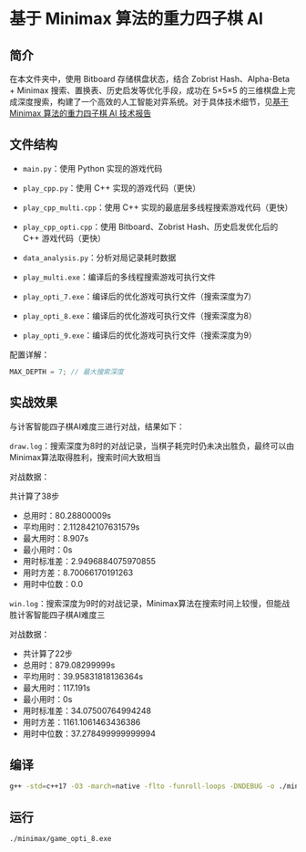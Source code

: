 # 基于 Minimax 算法的重力四子棋 AI

## 简介

在本文件夹中，使用 Bitboard 存储棋盘状态，结合 Zobrist Hash、Alpha-Beta + Minimax 搜索、置换表、历史启发等优化手段，成功在 5×5×5 的三维棋盘上完成深度搜索，构建了一个高效的人工智能对弈系统。对于具体技术细节，见[基于 Minimax 算法的重力四子棋 AI 技术报告](https://github.com/TomSawyer2/Gravity4Chess/tree/main/minimax/Report.md)

## 文件结构

- `main.py`：使用 Python 实现的游戏代码
- `play_cpp.py`：使用 C++ 实现的游戏代码（更快）
- `play_cpp_multi.cpp`：使用 C++ 实现的最底层多线程搜索游戏代码（更快）
- `play_cpp_opti.cpp`：使用 Bitboard、Zobrist Hash、历史启发优化后的 C++ 游戏代码（更快）
- `data_analysis.py`：分析对局记录耗时数据

- `play_multi.exe`：编译后的多线程搜索游戏可执行文件
- `play_opti_7.exe`：编译后的优化游戏可执行文件（搜索深度为7）
- `play_opti_8.exe`：编译后的优化游戏可执行文件（搜索深度为8）
- `play_opti_9.exe`：编译后的优化游戏可执行文件（搜索深度为9）

配置详解：

```cpp
MAX_DEPTH = 7; // 最大搜索深度
```

## 实战效果

与计客智能四子棋AI难度三进行对战，结果如下：

`draw.log`：搜索深度为8时的对战记录，当棋子耗完时仍未决出胜负，最终可以由Minimax算法取得胜利，搜索时间大致相当

对战数据：

共计算了38步
- 总用时：80.28800009s
- 平均用时：2.112842107631579s
- 最大用时：8.907s
- 最小用时：0s
- 用时标准差：2.9496884075970855
- 用时方差：8.70066170191263
- 用时中位数：0.0

`win.log`：搜索深度为9时的对战记录，Minimax算法在搜索时间上较慢，但能战胜计客智能四子棋AI难度三

对战数据：

- 共计算了22步
- 总用时：879.08299999s
- 平均用时：39.95831818136364s
- 最大用时：117.191s
- 最小用时：0s
- 用时标准差：34.07500764994248
- 用时方差：1161.1061463436386
- 用时中位数：37.278499999999994

## 编译

```bash
g++ -std=c++17 -O3 -march=native -flto -funroll-loops -DNDEBUG -o ./minimax/game_opti_8.exe ./minimax/play_cpp_opti.cpp
```

## 运行

```bash
./minimax/game_opti_8.exe
```
